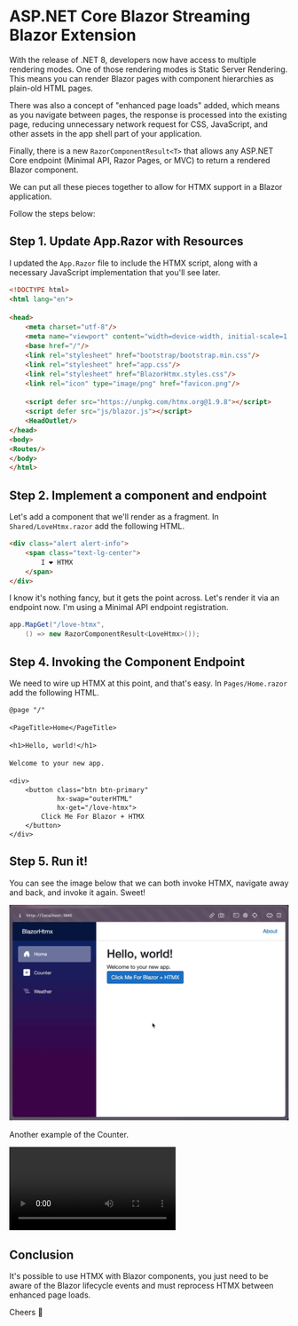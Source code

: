 # ASP.NET Core Blazor Streaming Blazor Extension

With the release of .NET 8, developers now have access to multiple rendering modes. One of those rendering modes is Static Server Rendering. This means you can render Blazor pages with component hierarchies as plain-old HTML pages.

There was also a concept of "enhanced page loads" added, which means as you navigate between pages, the response is processed into the existing page, reducing unnecessary network request for CSS, JavaScript, and other assets in the app shell part of your application.

Finally, there is a new `RazorComponentResult<T>` that allows any ASP.NET Core endpoint (Minimal API, Razor Pages, or MVC) to return a rendered Blazor component.

We can put all these pieces together to allow for HTMX support in a Blazor application.

Follow the steps below:

## Step 1. Update App.Razor with Resources

I updated the `App.Razor` file to include the HTMX script, along with a necessary 
JavaScript implementation that you'll see later.

```html
<!DOCTYPE html>
<html lang="en">

<head>
    <meta charset="utf-8"/>
    <meta name="viewport" content="width=device-width, initial-scale=1.0"/>
    <base href="/"/>
    <link rel="stylesheet" href="bootstrap/bootstrap.min.css"/>
    <link rel="stylesheet" href="app.css"/>
    <link rel="stylesheet" href="BlazorHtmx.styles.css"/>
    <link rel="icon" type="image/png" href="favicon.png"/>

    <script defer src="https://unpkg.com/htmx.org@1.9.8"></script>
    <script defer src="js/blazor.js"></script>
    <HeadOutlet/>
</head>
<body>
<Routes/>
</body>
</html>
```

## Step 2. Implement a component and endpoint

Let's add a component that we'll render as a fragment. In `Shared/LoveHtmx.razor` add the following HTML.

```html
<div class="alert alert-info">
    <span class="text-lg-center">
        I ❤️ HTMX
    </span>
</div>
```

I know it's nothing fancy, but it gets the point across. Let's render it via an endpoint now. I'm using a Minimal API endpoint registration.

```c#
app.MapGet("/love-htmx", 
    () => new RazorComponentResult<LoveHtmx>());
```

## Step 4. Invoking the Component Endpoint

We need to wire up HTMX at this point, and that's easy. In `Pages/Home.razor` add the following HTML.

```razor
@page "/"

<PageTitle>Home</PageTitle>

<h1>Hello, world!</h1>

Welcome to your new app.

<div>
    <button class="btn btn-primary"
            hx-swap="outerHTML"
            hx-get="/love-htmx">
        Click Me For Blazor + HTMX
    </button>
</div>
```

## Step 5. Run it!

You can see the image below that we can both invoke HTMX, navigate away and back, and invoke it again. Sweet!

![blazor-htmx-browser.gif](blazor-htmx-browser.gif)

Another example of the Counter.

<video src="sample-video.mp4"></video>

## Conclusion

It's possible to use HTMX with Blazor components, you just need to be aware of the Blazor lifecycle events and must reprocess HTMX between enhanced page loads. 

Cheers 🍻